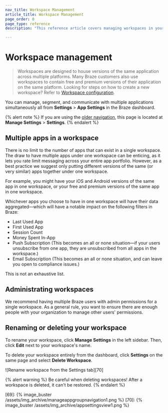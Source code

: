 ```yaml
---
nav_title: Workspace Management
article_title: Workspace Management
page_order: 0
page_type: reference
description: "This reference article covers managing workspaces in your Braze dashboard. Here, you can find information on the draws of multiple workspaces, how to delete your workspace, and more."

---
```


# Workspace management

> Workspaces are designed to house versions of the same application across multiple platforms. Many Braze customers also use workspaces to contain free and premium versions of their application on the same platform. Looking for steps on how to create a new workspace? Refer to [Workspace configuration]({{site.baseurl}}/developer_guide/platform_wide/app_group_configuration/).

You can manage, segment, and communicate with multiple applications simultaneously all from **Settings** > **App Settings** in the Braze dashboard.

{% alert note %}
If you are using the [older navigation]({{site.baseurl}}/navigation), this page is located at **Manage Settings** > **Settings**.
{% endalert %}

## Multiple apps in a workspace

There is no limit to the number of apps that can exist in a single workspace. The draw to have multiple apps under one workspace can be enticing, as it lets you rate limit messaging across your entire app portfolio. However, as a best practice we suggest only putting different versions of the same (or very similar) apps together under one workspace.

For example, you might have your iOS and Android versions of the same app in one workspace, or your free and premium versions of the same app in one workspace.

Whichever apps you choose to have in one workspace will have their data aggregated—which will have a notable impact on the following filters in Braze:

- Last Used App
- First Used App
- Session Count
- Money Spent In-App
- Push Subscription (This becomes an all or none situation—if your users unsubscribe from one app, they are unsubscribed from all apps in the workspace.)
- Email Subscription (This becomes an all or none situation, and can leave you open to compliance issues.)

This is not an exhaustive list.

## Administrating workspaces

We recommend having multiple Braze users with admin permissions for a single workspace. As a general rule, you want to ensure there are enough people with your organization to manage other users' permissions.

## Renaming or deleting your workspace

To rename your workspace, click **Manage Settings** in the left sidebar. Then, click <span style="font-size: 14px;margin-bottom: .5rem;height: 16px;width: 16px;" class="fas fa-pencil-alt" ></span>**Edit** next to your workspace's name.

To delete your workspace entirely from the dashboard, click <span style="font-size: 14px;margin-bottom: .5rem;height: 16px;width: 16px;" class="fas fa-cog" ></span>**Settings** on the same page and select **Delete Workspace**.

![Rename workspace from the Settings tab][70]

{% alert warning %}
Be careful when deleting workspaces! After a workspace is deleted, it can't be restored.
{% endalert %}

[69]: {% image_buster /assets/img_archive/manageappgroupnavigation1.png %}
[70]: {% image_buster /assets/img_archive/appsettingsview1.png %}
